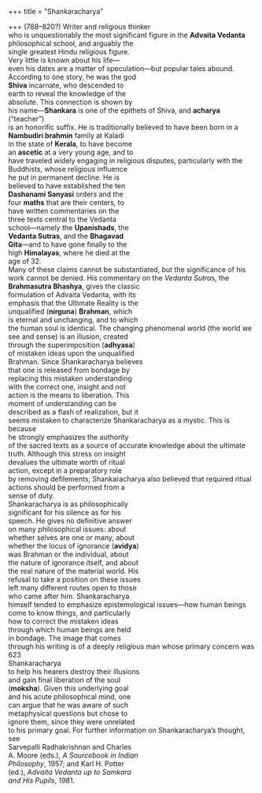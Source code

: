 +++
title = "Shankaracharya"

+++
(788–820?) Writer and religious thinker  
who is unquestionably the most significant figure in the **Advaita Vedanta**  
philosophical school, and arguably the  
single greatest Hindu religious figure.  
Very little is known about his life—  
even his dates are a matter of speculation—but popular tales abound.  
According to one story, he was the god  
**Shiva** incarnate, who descended to  
earth to reveal the knowledge of the  
absolute. This connection is shown by  
his name—**Shankara** is one of the epithets of Shiva, and **acharya** (“teacher”)  
is an honorific suffix. He is traditionally believed to have been born in a  
**Nambudiri brahmin** family at Kaladi  
in the state of **Kerala**, to have become  
an **ascetic** at a very young age, and to  
have traveled widely engaging in religious disputes, particularly with the  
Buddhists, whose religious influence  
he put in permanent decline. He is  
believed to have established the ten  
**Dashanami Sanyasi** orders and the  
four **maths** that are their centers, to  
have written commentaries on the  
three texts central to the Vedanta  
school—namely the **Upanishads**, the  
**Vedanta Sutras**, and the **Bhagavad**  
**Gita**—and to have gone finally to the  
high **Himalayas**, where he died at the  
age of 32.  
Many of these claims cannot be substantiated, but the significance of his  
work cannot be denied. His commentary on the *Vedanta Sutra*s, the  
**Brahmasutra Bhashya**, gives the classic  
formulation of Advaita Vedanta, with its  
emphasis that the Ultimate Reality is the  
unqualified (**nirguna**) **Brahman**, which  
is eternal and unchanging, and to which  
the human soul is identical. The changing phenomenal world (the world we  
see and sense) is an illusion, created  
through the superimposition (**adhyasa**)  
of mistaken ideas upon the unqualified  
Brahman. Since Shankaracharya believes  
that one is released from bondage by  
replacing this mistaken understanding  
with the correct one, insight and not  
action is the means to liberation. This  
moment of understanding can be  
described as a flash of realization, but it  
seems mistaken to characterize Shankaracharya as a mystic. This is because  
he strongly emphasizes the authority  
of the sacred texts as a source of accurate knowledge about the ultimate  
truth. Although this stress on insight  
devalues the ultimate worth of ritual  
action, except in a preparatory role  
by removing defilements, Shankaracharya also believed that required ritual  
actions should be performed from a  
sense of duty.  
Shankaracharya is as philosophically  
significant for his silence as for his  
speech. He gives no definitive answer  
on many philosophical issues: about  
whether selves are one or many, about  
whether the locus of ignorance (**avidya**)  
was Brahman or the individual, about  
the nature of ignorance itself, and about  
the real nature of the material world. His  
refusal to take a position on these issues  
left many different routes open to those  
who came after him. Shankaracharya  
himself tended to emphasize epistemological issues—how human beings  
come to know things, and particularly  
how to correct the mistaken ideas  
through which human beings are held  
in bondage. The image that comes  
through his writing is of a deeply religious man whose primary concern was  
623  
Shankaracharya  
to help his hearers destroy their illusions  
and gain final liberation of the soul  
(**moksha**). Given this underlying goal  
and his acute philosophical mind, one  
can argue that he was aware of such  
metaphysical questions but chose to  
ignore them, since they were unrelated  
to his primary goal. For further information on Shankaracharya’s thought, see  
Sarvepalli Radhakrishnan and Charles  
A. Moore (eds.), *A Sourcebook in Indian*  
*Philosophy*, 1957; and Karl H. Potter  
(ed.), *Advaita Vedanta up to Samkara*  
*and His Pupils*, 1981.